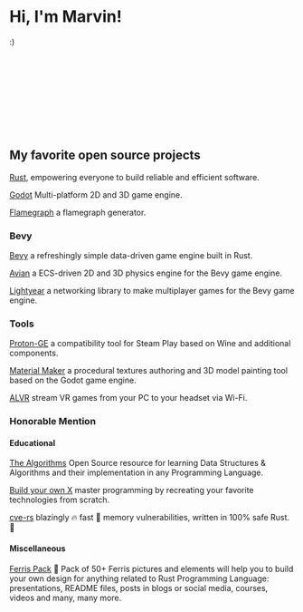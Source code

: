 # Hi, I'm Marvin!

:)

<br/><br/><br/><br/><br/><br/><br/><br/>

## My favorite open source projects

[Rust](https://github.com/rust-lang), empowering everyone to build reliable and efficient software.

[Godot](https://github.com/godotengine/godot) Multi-platform 2D and 3D game engine.

[Flamegraph](https://github.com/flamegraph-rs/flamegraph) a flamegraph generator.

### Bevy

[Bevy](https://github.com/bevyengine/bevy) a refreshingly simple data-driven game engine built in Rust.

[Avian](https://github.com/Jondolf/avian) a ECS-driven 2D and 3D physics engine for the Bevy game engine.

[Lightyear](https://github.com/cBournhonesque/lightyear) a networking library to make multiplayer games for the Bevy game engine.

### Tools

[Proton-GE](https://github.com/GloriousEggroll/proton-ge-custom) a compatibility tool for Steam Play based on Wine and additional components.

[Material Maker](https://github.com/RodZill4/material-maker) a procedural textures authoring and 3D model painting tool based on the Godot game engine.

[ALVR](https://github.com/alvr-org/ALVR) stream VR games from your PC to your headset via Wi-Fi.

### Honorable Mention

#### Educational

[The Algorithms](https://github.com/TheAlgorithms) Open Source resource for learning Data Structures & Algorithms and their implementation in any Programming Language.

[Build your own X](https://github.com/codecrafters-io/build-your-own-x) master programming by recreating your favorite technologies from scratch.

[cve-rs](https://github.com/Speykious/cve-rs) blazingly 🔥 fast 🚀 memory vulnerabilities, written in 100% safe Rust. 🦀

#### Miscellaneous

[Ferris Pack](https://github.com/MariaLetta/free-ferris-pack) 🦀 Pack of 50+ Ferris pictures and elements will help you to build your own design for anything related to Rust Programming Language: presentations, README files, posts in blogs or social media, courses, videos and many, many more.
